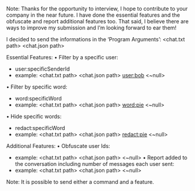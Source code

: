 Note: Thanks for the opportunity to interview, I hope to contribute to your company in the near future. 
I have done the essential features and the obfuscate and report additional features too.
That said, I believe there are ways to improve my submission and I’m looking forward to ear them! 

I decided to send the informations in the ‘Program Arguments’:
<chat.txt path> <chat.json path> <command> <feature>

Essential Features:
•	Filter by a specific user:
- user:specificSenderId
- example: <chat.txt path> <chat.json path> <user:bob> <~null>

•	Filter by specific word:
- word:specificWord
- example: <chat.txt path> <chat.json path> <word:pie> <~null>

•	Hide specific words:
- redact:specificWord
- example: <chat.txt path> <chat.json path> <redact:pie> <~null>

Additional Features:
•	Obfuscate user Ids:
-  example: <chat.txt path> <chat.json path> <~null> <obfuscate>
•	Report added to the conversation including number of messages each user sent:
-  example: <chat.txt path> <chat.json path> <~null> <report>

Note: It is possible to send either a command and a feature.

